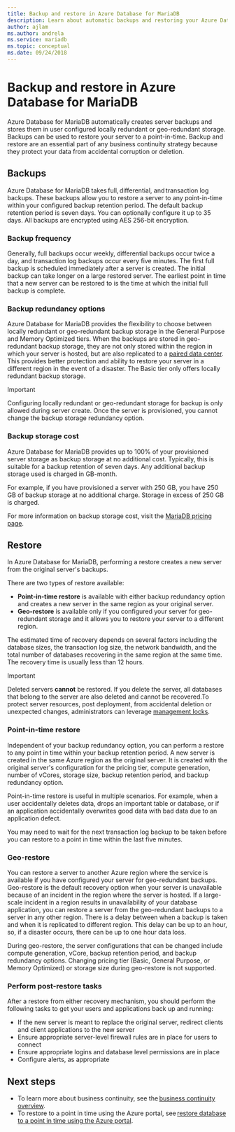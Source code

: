 ```yaml
---
title: Backup and restore in Azure Database for MariaDB
description: Learn about automatic backups and restoring your Azure Database for MariaDB server.
author: ajlam
ms.author: andrela
ms.service: mariadb
ms.topic: conceptual
ms.date: 09/24/2018
---
```


# Backup and restore in Azure Database for MariaDB

Azure Database for MariaDB automatically creates server backups and stores them in user configured locally redundant or geo-redundant storage. Backups can be used to restore your server to a point-in-time. Backup and restore are an essential part of any business continuity strategy because they protect your data from accidental corruption or deletion.

## Backups

Azure Database for MariaDB takes full, differential, and transaction log backups. These backups allow you to restore a server to any point-in-time within your configured backup retention period. The default backup retention period is seven days. You can optionally configure it up to 35 days. All backups are encrypted using AES 256-bit encryption.

### Backup frequency

Generally, full backups occur weekly, differential backups occur twice a day, and transaction log backups occur every five minutes. The first full backup is scheduled immediately after a server is created. The initial backup can take longer on a large restored server. The earliest point in time that a new server can be restored to is the time at which the initial full backup is complete.

### Backup redundancy options

Azure Database for MariaDB provides the flexibility to choose between locally redundant or geo-redundant backup storage in the General Purpose and Memory Optimized tiers. When the backups are stored in geo-redundant backup storage, they are not only stored within the region in which your server is hosted, but are also replicated to a [paired data center](https://docs.microsoft.com/azure/best-practices-availability-paired-regions). This provides better protection and ability to restore your server in a different region in the event of a disaster. The Basic tier only offers locally redundant backup storage.

> [!IMPORTANT]
> Configuring locally redundant or geo-redundant storage for backup is only allowed during server create. Once the server is provisioned, you cannot change the backup storage redundancy option.

### Backup storage cost

Azure Database for MariaDB provides up to 100% of your provisioned server storage as backup storage at no additional cost. Typically, this is suitable for a backup retention of seven days. Any additional backup storage used is charged in GB-month.

For example, if you have provisioned a server with 250 GB, you have 250 GB of backup storage at no additional charge. Storage in excess of 250 GB is charged.

For more information on backup storage cost, visit the [MariaDB pricing page](https://azure.microsoft.com/pricing/details/mariadb/).

## Restore

In Azure Database for MariaDB, performing a restore creates a new server from the original server's backups.

There are two types of restore available:

- **Point-in-time restore** is available with either backup redundancy option and creates a new server in the same region as your original server.
- **Geo-restore** is available only if you configured your server for geo-redundant storage and it allows you to restore your server to a different region.

The estimated time of recovery depends on several factors including the database sizes, the transaction log size, the network bandwidth, and the total number of databases recovering in the same region at the same time. The recovery time is usually less than 12 hours.

> [!IMPORTANT]
> Deleted servers **cannot** be restored. If you delete the server, all databases that belong to the server are also deleted and cannot be recovered.To protect server resources, post deployment, from accidental deletion or unexpected changes, administrators can leverage [management locks](https://docs.microsoft.com/azure/azure-resource-manager/resource-group-lock-resources).

### Point-in-time restore

Independent of your backup redundancy option, you can perform a restore to any point in time within your backup retention period. A new server is created in the same Azure region as the original server. It is created with the original server's configuration for the pricing tier, compute generation, number of vCores, storage size, backup retention period, and backup redundancy option.

Point-in-time restore is useful in multiple scenarios. For example, when a user accidentally deletes data, drops an important table or database, or if an application accidentally overwrites good data with bad data due to an application defect.

You may need to wait for the next transaction log backup to be taken before you can restore to a point in time within the last five minutes.

### Geo-restore

You can restore a server to another Azure region where the service is available if you have configured your server for geo-redundant backups. Geo-restore is the default recovery option when your server is unavailable because of an incident in the region where the server is hosted. If a large-scale incident in a region results in unavailability of your database application, you can restore a server from the geo-redundant backups to a server in any other region. There is a delay between when a backup is taken and when it is replicated to different region. This delay can be up to an hour, so, if a disaster occurs, there can be up to one hour data loss.

During geo-restore, the server configurations that can be changed include compute generation, vCore, backup retention period, and backup redundancy options. Changing pricing tier (Basic, General Purpose, or Memory Optimized) or storage size during geo-restore is not supported.

### Perform post-restore tasks

After a restore from either recovery mechanism, you should perform the following tasks to get your users and applications back up and running:

- If the new server is meant to replace the original server, redirect clients and client applications to the new server
- Ensure appropriate server-level firewall rules are in place for users to connect
- Ensure appropriate logins and database level permissions are in place
- Configure alerts, as appropriate

## Next steps

- To learn more about business continuity, see the [business continuity overview](concepts-business-continuity.md).
- To restore to a point in time using the Azure portal, see [restore database to a point in time using the Azure portal](howto-restore-server-portal.md).
 
<!--
- To restore to a point in time using Azure CLI, see [restore database to a point in time using CLI](howto-restore-server-cli.md).-->
